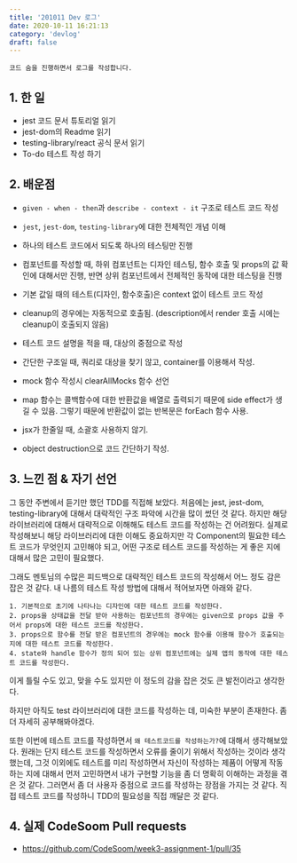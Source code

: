 ```yaml
---
title: '201011 Dev 로그'
date: 2020-10-11 16:21:13
category: 'devlog'
draft: false
---
```


```
코드 숨을 진행하면서 로그를 작성합니다.
```

## 1. 한 일
- jest 코드 문서 튜토리얼 읽기
- jest-dom의 Readme 읽기
- testing-library/react 공식 문서 읽기
- To-do 테스트 작성 하기

## 2. 배운점

- `given - when - then`과 `describe - context - it` 구조로 테스트 코드 작성
- `jest`, `jest-dom`, `testing-library`에 대한 전체적인 개념 이해


- 하나의 테스트 코드에서 되도록 하나의 테스팅만 진행
- 컴포넌트를 작성할 때, 하위 컴포넌트는 디자인 테스팅, 함수 호출 및 props의 값 확인에 대해서만 진행, 반면 상위 컴포넌트에서 전체적인 동작에 대한 테스팅을 진행
- 기본 값일 때의 테스트(디자인, 함수호출)은 context 없이 테스트 코드 작성
- cleanup의 경우에는 자동적으로 호출됨. (description에서 render 호출 시에는 cleanup이 호출되지 않음)
- 테스트 코드 설명을 적을 때, 대상의 중점으로 작성
- 간단한 구조일 때, 쿼리로 대상을 찾기 않고, container를 이용해서 작성.
- mock 함수 작성시 clearAllMocks 함수 선언


- map 함수는 콜백함수에 대한 반환값을 배열로 출력되기 때문에 side effect가 생길 수 있음. 그렇기 때문에 반환값이 없는 반복문은 forEach 함수 사용.
- jsx가 한줄일 때, 소괄호 사용하지 않기.
- object destruction으로 코드 간단하기 작성.

## 3. 느낀 점 & 자기 선언

그 동안 주변에서 듣기만 했던 TDD를 직접해 보았다. 처음에는 jest, jest-dom, testing-library에 대해서 대락적인 구조 파악에 시간을 많이 썼던 것 같다.  하지만 해당 라이브러리에 대해서 대략적으로 이해해도 테스트 코드를 작성하는 건 어려웠다. 실제로 작성해보니 해당 라이브러리에 대한 이해도 중요하지만 각 Component의 필요한 테스트 코드가 무엇인지 고민해야 되고, 어떤 구조로 테스트 코드를 작성하는 게 좋은 지에 대해서 많은 고민이 필요했다.

그래도 멘토님의 수많은 피드백으로 대략적인 테스트 코드의 작성해서 어느 정도 감은 잡은 것 같다. 내 나름의 테스트 작성 방법에 대해서 적어보자면 아래와 같다.

```
1. 기본적으로 초기에 나타나는 디자인에 대한 테스트 코드를 작성한다.
2. props을 상태값을 전달 받아 사용하는 컴포넌트의 경우에는 given으로 props 값을 주어서 props에 대한 테스트 코드를 작성한다.
3. props으로 함수를 전달 받은 컴포넌트의 경우에는 mock 함수를 이용해 함수가 호출되는 지에 대한 테스트 코드를 작성한다.
4. state와 handle 함수가 정의 되어 있는 상위 컴포넌트에는 실제 앱의 동작에 대한 테스트 코드를 작성한다.
```

이게 틀릴 수도 있고, 맞을 수도 있지만 이 정도의 감을 잡은 것도 큰 발전이라고 생각한다.

하지만 아직도 test 라이브러리에 대한 코드를 작성하는 데, 미숙한 부분이 존재한다. 좀 더 자세히 공부해봐야겠다.

또한 이번에 테스트 코드를 작성하면서 `왜 테스트코드를 작성하는가?`에 대해서 생각해보았다. 원래는 단지 테스트 코드를 작성하면서 오류를 줄이기 위해서 작성하는 것이라 생각했는데, 그것 이외에도 테스트를 미리 작성하면서 자신이 작성하는 제품이 어떻게 작동하는 지에 대해서 먼저 고민하면서 내가 구현할 기능을 좀 더 명확히 이해하는 과정을 겪은 것 같다. 그러면서 좀 더 사용자 중점으로 코드를 작성하는 장점을 가지는 것 같다. 직접 테스트 코드를 작성하니 TDD의 필요성을 직접 깨달은 것 같다.

## 4. 실제 CodeSoom Pull requests

- https://github.com/CodeSoom/week3-assignment-1/pull/35